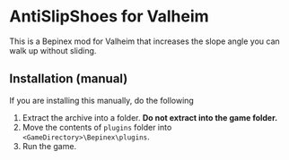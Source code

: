 
# AntiSlipShoes for Valheim

This is a Bepinex mod for Valheim that increases the slope angle you can walk up without sliding.

## Installation (manual)

If you are installing this manually, do the following

1. Extract the archive into a folder. **Do not extract into the game folder.**
2. Move the contents of `plugins` folder into `<GameDirectory>\Bepinex\plugins`.
3. Run the game.

